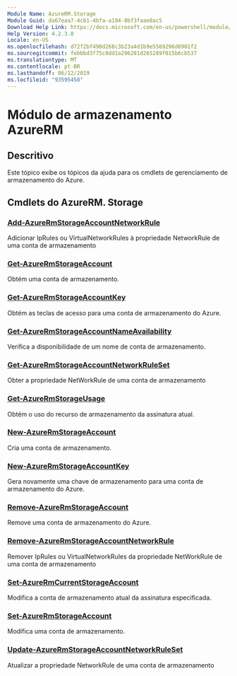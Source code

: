 ```yaml
---
Module Name: AzureRM.Storage
Module Guid: da67eaa7-4cb1-4bfa-a194-8bf3faae8ac5
Download Help Link: https://docs.microsoft.com/en-us/powershell/module/azurerm.storage
Help Version: 4.2.3.0
Locale: en-US
ms.openlocfilehash: d72f2bf490d268c3b23a4d1b9e5569296d8901f2
ms.sourcegitcommit: febbbd3f75c8dd1a296281d265289f015b6cb537
ms.translationtype: MT
ms.contentlocale: pt-BR
ms.lasthandoff: 06/12/2019
ms.locfileid: "93595458"
---
```

# Módulo de armazenamento AzureRM
## Descritivo
Este tópico exibe os tópicos da ajuda para os cmdlets de gerenciamento de armazenamento do Azure.

## Cmdlets do AzureRM. Storage
### [Add-AzureRmStorageAccountNetworkRule](Add-AzureRmStorageAccountNetworkRule.md)
 Adicionar IpRules ou VirtualNetworkRules à propriedade NetworkRule de uma conta de armazenamento

### [Get-AzureRmStorageAccount](Get-AzureRmStorageAccount.md)
Obtém uma conta de armazenamento.

### [Get-AzureRmStorageAccountKey](Get-AzureRmStorageAccountKey.md)
Obtém as teclas de acesso para uma conta de armazenamento do Azure.

### [Get-AzureRmStorageAccountNameAvailability](Get-AzureRmStorageAccountNameAvailability.md)
Verifica a disponibilidade de um nome de conta de armazenamento.

### [Get-AzureRmStorageAccountNetworkRuleSet](Get-AzureRmStorageAccountNetworkRuleSet.md)
Obter a propriedade NetWorkRule de uma conta de armazenamento

### [Get-AzureRmStorageUsage](Get-AzureRmStorageUsage.md)
Obtém o uso do recurso de armazenamento da assinatura atual.

### [New-AzureRmStorageAccount](New-AzureRmStorageAccount.md)
Cria uma conta de armazenamento.

### [New-AzureRmStorageAccountKey](New-AzureRmStorageAccountKey.md)
Gera novamente uma chave de armazenamento para uma conta de armazenamento do Azure.

### [Remove-AzureRmStorageAccount](Remove-AzureRmStorageAccount.md)
Remove uma conta de armazenamento do Azure.

### [Remove-AzureRmStorageAccountNetworkRule](Remove-AzureRmStorageAccountNetworkRule.md)
Remover IpRules ou VirtualNetworkRules da propriedade NetWorkRule de uma conta de armazenamento

### [Set-AzureRmCurrentStorageAccount](Set-AzureRmCurrentStorageAccount.md)
Modifica a conta de armazenamento atual da assinatura especificada.

### [Set-AzureRmStorageAccount](Set-AzureRmStorageAccount.md)
Modifica uma conta de armazenamento.

### [Update-AzureRmStorageAccountNetworkRuleSet](Update-AzureRmStorageAccountNetworkRuleSet.md)
Atualizar a propriedade NetworkRule de uma conta de armazenamento

